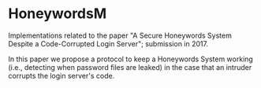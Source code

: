 # HoneywordsM
Implementations related to the paper "A Secure Honeywords System Despite a Code-Corrupted Login Server"; submission in 2017.

In this paper we propose a protocol to keep a Honeywords System working (i.e., detecting when password files are leaked) in the case that an intruder corrupts the login server's code.
